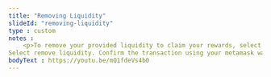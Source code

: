 ```yaml
--- 
title: "Removing Liquidity"
slideId: "removing-liquidity"
type : custom     
notes : 
    <p>To remove your provided liquidity to claim your rewards, select the pool option from Uniswap’s home page and select the “your liquidity” option.
Select remove liquidity. Confirm the transaction using your metamask wallet. You will get your original tokens back plus the interest gained from providing your pair to the liquidity pool.</p> 
bodyText : https://youtu.be/mQ1fdeVs4b0
---
```

